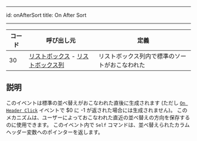 - - -
id: onAfterSort title: On After Sort
- - -

| コード | 呼び出し元                                                                                             | 定義                      |
| --- | ------------------------------------------------------------------------------------------------- | ----------------------- |
| 30  | [リストボックス](FormObjects/listbox_overview.md) - [リストボックス列](FormObjects/listbox_overview.md#リストボックス列) | リストボックス列内で標準のソートがおこなわれた |


## 説明

このイベントは標準の並べ替えがおこなわれた直後に生成されます (ただし [`On Header Click`](onHeaderClick.md) イベントで $0 に -1 が返された場合には生成されません)。 このメカニズムは、ユーザーによっておこなわれた直近の並べ替えの方向を保存するのに使用できます。 このイベント内で `Self` コマンドは、並べ替えられたカラムヘッダー変数へのポインターを返します。
